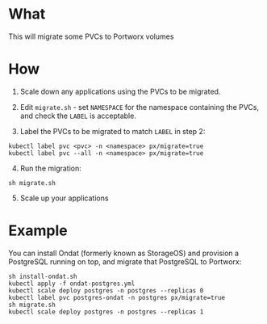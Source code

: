 # What

This will migrate some PVCs to Portworx volumes

# How

1. Scale down any applications using the PVCs to be migrated.

2. Edit `migrate.sh` - set `NAMESPACE` for the namespace containing the PVCs, and check the `LABEL` is acceptable.

3. Label the PVCs to be migrated to match `LABEL` in step 2:
```
kubectl label pvc <pvc> -n <namespace> px/migrate=true
kubectl label pvc --all -n <namespace> px/migrate=true
```

4. Run the migration:
```
sh migrate.sh
```

5. Scale up your applications

# Example

You can install Ondat (formerly known as StorageOS) and provision a PostgreSQL running on top, and migrate that PostgreSQL to Portworx:
```
sh install-ondat.sh
kubectl apply -f ondat-postgres.yml
kubectl scale deploy postgres -n postgres --replicas 0
kubectl label pvc postgres-ondat -n postgres px/migrate=true
sh migrate.sh
kubectl scale deploy postgres -n postgres --replicas 1
```
